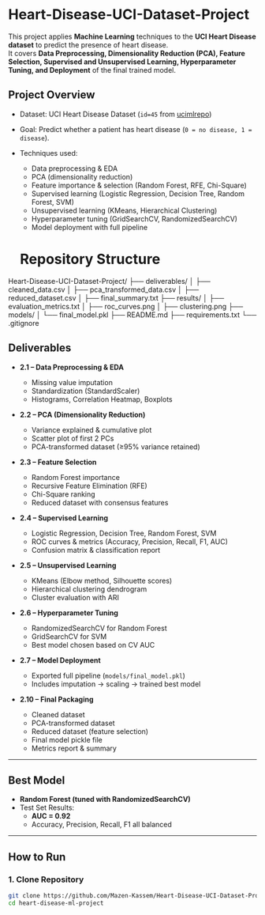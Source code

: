 # Heart-Disease-UCI-Dataset-Project
This project applies **Machine Learning** techniques to the **UCI Heart Disease dataset** to predict the presence of heart disease.  
It covers **Data Preprocessing, Dimensionality Reduction (PCA), Feature Selection, Supervised and Unsupervised Learning, Hyperparameter Tuning, and Deployment** of the final trained model.

## Project Overview
- Dataset: UCI Heart Disease Dataset (`id=45` from [ucimlrepo](https://pypi.org/project/ucimlrepo/))  
- Goal: Predict whether a patient has heart disease (`0 = no disease, 1 = disease`).  
- Techniques used:  
  - Data preprocessing & EDA  
  - PCA (dimensionality reduction)  
  - Feature importance & selection (Random Forest, RFE, Chi-Square)  
  - Supervised learning (Logistic Regression, Decision Tree, Random Forest, SVM)  
  - Unsupervised learning (KMeans, Hierarchical Clustering)  
  - Hyperparameter tuning (GridSearchCV, RandomizedSearchCV)  
  - Model deployment with full pipeline  

  # Repository Structure
 Heart-Disease-UCI-Dataset-Project/
├── deliverables/
│ ├── cleaned_data.csv
│ ├── pca_transformed_data.csv
│ ├── reduced_dataset.csv
│ ├── final_summary.txt
├── results/
│ ├── evaluation_metrics.txt
│ ├── roc_curves.png
│ ├── clustering.png
├── models/
│ └── final_model.pkl
├── README.md
├── requirements.txt
└── .gitignore


## Deliverables
- **2.1 – Data Preprocessing & EDA**  
  - Missing value imputation  
  - Standardization (StandardScaler)  
  - Histograms, Correlation Heatmap, Boxplots  

- **2.2 – PCA (Dimensionality Reduction)**  
  - Variance explained & cumulative plot  
  - Scatter plot of first 2 PCs  
  - PCA-transformed dataset (≥95% variance retained)  

- **2.3 – Feature Selection**  
  - Random Forest importance  
  - Recursive Feature Elimination (RFE)  
  - Chi-Square ranking  
  - Reduced dataset with consensus features  

- **2.4 – Supervised Learning**  
  - Logistic Regression, Decision Tree, Random Forest, SVM  
  - ROC curves & metrics (Accuracy, Precision, Recall, F1, AUC)  
  - Confusion matrix & classification report  

- **2.5 – Unsupervised Learning**  
  - KMeans (Elbow method, Silhouette scores)  
  - Hierarchical clustering dendrogram  
  - Cluster evaluation with ARI  

- **2.6 – Hyperparameter Tuning**  
  - RandomizedSearchCV for Random Forest  
  - GridSearchCV for SVM  
  - Best model chosen based on CV AUC  

- **2.7 – Model Deployment**  
  - Exported full pipeline (`models/final_model.pkl`)  
  - Includes imputation → scaling → trained best model  

- **2.10 – Final Packaging**  
  - Cleaned dataset  
  - PCA-transformed dataset  
  - Reduced dataset (feature selection)  
  - Final model pickle file  
  - Metrics report & summary  

---

## Best Model
- **Random Forest (tuned with RandomizedSearchCV)**  
- Test Set Results:  
  - **AUC = 0.92**  
  - Accuracy, Precision, Recall, F1 all balanced  

---

## How to Run

### 1. Clone Repository
```bash
git clone https://github.com/Mazen-Kassem/Heart-Disease-UCI-Dataset-Project
cd heart-disease-ml-project
